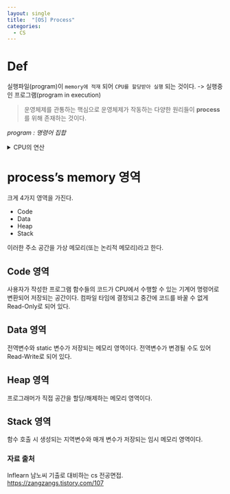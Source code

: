 ```yaml
---
layout: single
title:  "[OS] Process"
categories:
  - CS
---
```


# Def
실행파일(program)이 `memory에 적재` 되어 `CPU를 할당받아 실행` 되는 것이다. -> 실행중인 프로그램(program in execution)

> 운영체제를 관통하는 핵심으로 운영체제가 작동하는 다양한 원리들이 **process**를 위해 존재하는 것이다.  

*program : 명령어 집합*

<details>
<summary>CPU의 연산</summary>
<div markdown="1">       

memory는 CPU가 접근할 수 있는 컴퓨터 내부의 기억장치이다.  
(CPU는 HDD에 접근할 수 없다.)  
-> program이 CPU에서 실행되려면 memory에 적재돼야한다.

CPU 내부에 있는 PC(Program counter) resigter를 통해 다음에 실행될 코드(명령어, instruction)의 주소값을 가져와 CPU가 연산을 처리하여 process가 실행되는 것이다.

</div>
</details>


# process’s memory 영역
크게 4가지 영역을 가진다.

* Code
* Data
* Heap
* Stack

이러한 주소 공간을 가상 메모리(또는 논리적 메모리)라고 한다.

## Code 영역
사용자가 작성한 프로그램 함수들의 코드가 CPU에서 수행할 수 있는 기계어 명령어로 변환되어 저장되는 공간이다. 컴파일 타임에 결정되고 중간에 코드를 바꿀 수 없게 Read-Only로 되어 있다.

## Data 영역
전역변수와 static 변수가 저장되는 메모리 영역이다. 전역변수가 변경될 수도 있어 Read-Write로 되어 있다.

## Heap 영역
프로그래머가 직접 공간을 할당/해제하는 메모리 영역이다.

## Stack 영역
함수 호출 시 생성되는 지역변수와 매개 변수가 저장되는 임시 메모리 영역이다. 

### 자료 출처
Inflearn 남노씨 기출로 대비하는 cs 전공면접.  
https://zangzangs.tistory.com/107

